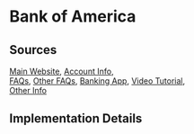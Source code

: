 # Bank of America

## Sources
[Main Website](https://www.bankofamerica.com/deposits/checking/advantage-banking/),	[Account Info](https://www.bankofamerica.com/online-banking/mobile-and-online-banking-features/overview/),	
[FAQs](https://www.bankofamerica.com/onlinebanking/online-banking-services-faqs.go),	[Other FAQs](https://www.bankofamerica.com/onlinebanking/learning-center.go/), 
[Banking App](https://play.google.com/store/apps/details?id=com.infonow.bofa),	[Video Tutorial](https://www.youtube.com/watch?v=6PA5C02EOtQ),	 
[Other Info](https://www.bankofamerica.com/online-banking/mobile-and-online-banking-features/)

## Implementation Details
